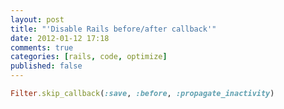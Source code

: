 ```yaml
---
layout: post
title: "'Disable Rails before/after callback'"
date: 2012-01-12 17:18
comments: true
categories: [rails, code, optimize]
published: false
---
```


```ruby
Filter.skip_callback(:save, :before, :propagate_inactivity)
```
